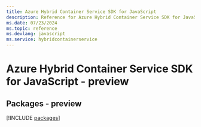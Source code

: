 ```yaml
---
title: Azure Hybrid Container Service SDK for JavaScript
description: Reference for Azure Hybrid Container Service SDK for JavaScript
ms.date: 07/23/2024
ms.topic: reference
ms.devlang: javascript
ms.service: hybridcontainerservice
---
```

# Azure Hybrid Container Service SDK for JavaScript - preview
## Packages - preview
[!INCLUDE [packages](hybrid-container-service-index.md)]